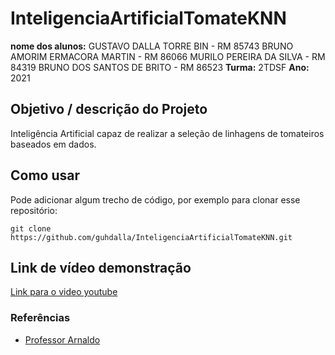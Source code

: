 # InteligenciaArtificialTomateKNN

**nome dos alunos:** 
GUSTAVO DALLA TORRE BIN - RM 85743
BRUNO AMORIM ERMACORA MARTIN - RM 86066
MURILO PEREIRA DA SILVA - RM 84319
BRUNO DOS SANTOS DE BRITO - RM 86523
**Turma:**
2TDSF
**Ano:**
2021
## Objetivo / descrição do Projeto

Inteligência Artificial capaz de realizar a seleção de linhagens de tomateiros baseados em dados.

## Como usar 

Pode adicionar algum trecho de código, por exemplo para clonar esse repositório:

    git clone https://github.com/guhdalla/InteligenciaArtificialTomateKNN.git


## Link de vídeo demonstração

[Link para o video youtube](https://youtu.be/LWhLJ3TcHUA)


### Referências 

* [Professor Arnaldo](https://github.com/arnaldojr)
